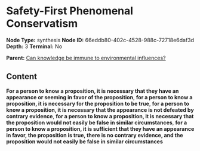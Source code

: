 # Safety-First Phenomenal Conservatism

**Node Type:** synthesis
**Node ID:** 66eddb80-402c-4528-988c-72718e6daf3d
**Depth:** 3
**Terminal:** No

**Parent:** [Can knowledge be immune to environmental influences?](can-knowledge-be-immune-to-environmental-influences.md)

## Content

**For a person to know a proposition, it is necessary that they have an appearance or seeming in favor of the proposition**, **for a person to know a proposition, it is necessary for the proposition to be true**, **for a person to know a proposition, it is necessary that the appearance is not defeated by contrary evidence**, **for a person to know a proposition, it is necessary that the proposition would not easily be false in similar circumstances**, **for a person to know a proposition, it is sufficient that they have an appearance in favor, the proposition is true, there is no contrary evidence, and the proposition would not easily be false in similar circumstances**
